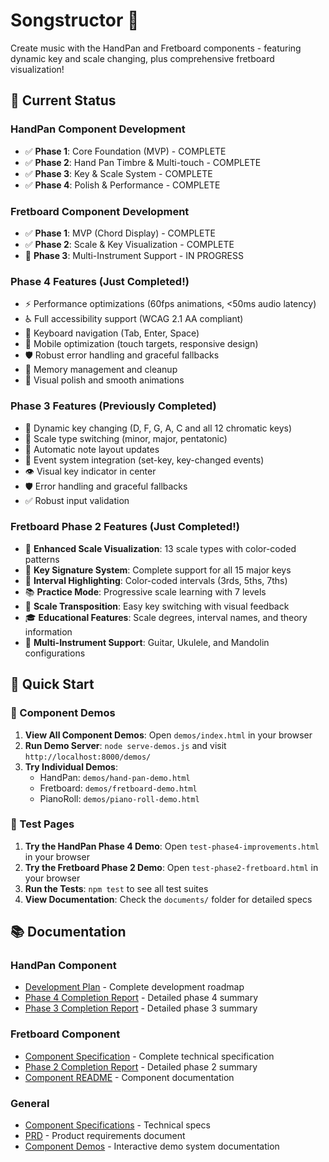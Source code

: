 # Songstructor 🎵

Create music with the HandPan and Fretboard components - featuring dynamic key and scale changing, plus comprehensive fretboard visualization!

## 🎯 Current Status

### HandPan Component Development
- ✅ **Phase 1**: Core Foundation (MVP) - COMPLETE
- ✅ **Phase 2**: Hand Pan Timbre & Multi-touch - COMPLETE  
- ✅ **Phase 3**: Key & Scale System - COMPLETE
- ✅ **Phase 4**: Polish & Performance - COMPLETE

### Fretboard Component Development
- ✅ **Phase 1**: MVP (Chord Display) - COMPLETE
- ✅ **Phase 2**: Scale & Key Visualization - COMPLETE
- 🔄 **Phase 3**: Multi-Instrument Support - IN PROGRESS

### Phase 4 Features (Just Completed!)
- ⚡ Performance optimizations (60fps animations, <50ms audio latency)
- ♿ Full accessibility support (WCAG 2.1 AA compliant)
- 🎹 Keyboard navigation (Tab, Enter, Space)
- 📱 Mobile optimization (touch targets, responsive design)
- 🛡️ Robust error handling and graceful fallbacks
- 🧹 Memory management and cleanup
- 🎨 Visual polish and smooth animations

### Phase 3 Features (Previously Completed)
- 🎼 Dynamic key changing (D, F, G, A, C and all 12 chromatic keys)
- 🎵 Scale type switching (minor, major, pentatonic)
- 🔄 Automatic note layout updates
- 📡 Event system integration (set-key, key-changed events)
- 👁️ Visual key indicator in center
- 🛡️ Error handling and graceful fallbacks
- ✅ Robust input validation

### Fretboard Phase 2 Features (Just Completed!)
- 🎵 **Enhanced Scale Visualization**: 13 scale types with color-coded patterns
- 🎼 **Key Signature System**: Complete support for all 15 major keys
- 🎨 **Interval Highlighting**: Color-coded intervals (3rds, 5ths, 7ths)
- 📚 **Practice Mode**: Progressive scale learning with 7 levels
- 🔄 **Scale Transposition**: Easy key switching with visual feedback
- 🎓 **Educational Features**: Scale degrees, interval names, and theory information
- 🎸 **Multi-Instrument Support**: Guitar, Ukulele, and Mandolin configurations

## 🚀 Quick Start

### 🎵 Component Demos
1. **View All Component Demos**: Open `demos/index.html` in your browser
2. **Run Demo Server**: `node serve-demos.js` and visit `http://localhost:8000/demos/`
3. **Try Individual Demos**: 
   - HandPan: `demos/hand-pan-demo.html`
   - Fretboard: `demos/fretboard-demo.html`
   - PianoRoll: `demos/piano-roll-demo.html`

### 🧪 Test Pages
1. **Try the HandPan Phase 4 Demo**: Open `test-phase4-improvements.html` in your browser
2. **Try the Fretboard Phase 2 Demo**: Open `test-phase2-fretboard.html` in your browser
3. **Run the Tests**: `npm test` to see all test suites
4. **View Documentation**: Check the `documents/` folder for detailed specs

## 📚 Documentation

### HandPan Component
- [Development Plan](documents/hand-pan-development-plan.md) - Complete development roadmap
- [Phase 4 Completion Report](documents/PHASE4-COMPLETION-REPORT.md) - Detailed phase 4 summary
- [Phase 3 Completion Report](documents/PHASE3-COMPLETION-REPORT.md) - Detailed phase 3 summary

### Fretboard Component
- [Component Specification](FRETBOARD_COMPONENT_SPECIFICATION.md) - Complete technical specification
- [Phase 2 Completion Report](documents/PHASE2-COMPLETION-REPORT.md) - Detailed phase 2 summary
- [Component README](components/fretboard/README.md) - Component documentation

### General
- [Component Specifications](documents/COMPONENT-SPECIFICATIONS.md) - Technical specs
- [PRD](documents/PRD.md) - Product requirements document
- [Component Demos](demos/README.md) - Interactive demo system documentation

